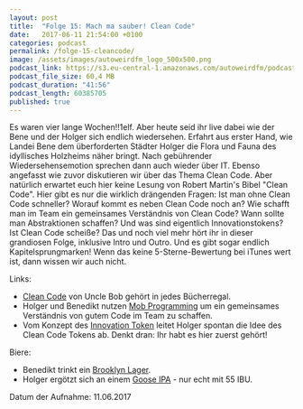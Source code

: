```yaml
---
layout: post
title:  "Folge 15: Mach ma sauber! Clean Code"
date:   2017-06-11 21:54:00 +0100
categories: podcast
permalink: /folge-15-cleancode/
image: /assets/images/autoweirdfm_logo_500x500.png
podcast_link: https://s3.eu-central-1.amazonaws.com/autoweirdfm/podcasts/folge-15_CleanCode.mp3
podcast_file_size: 60,4 MB
podcast_duration: "41:56"
podcast_length: 60385705
published: true
---
```


Es waren vier lange Wochen!!1elf. Aber heute seid ihr live dabei wie der Bene und der Holger sich endlich wiedersehen. Erfahrt aus erster Hand, wie Landei Bene dem überforderten Städter Holger die Flora und Fauna des idyllisches Holzheims näher bringt. Nach gebührender Wiedersehensemotion sprechen dann auch wieder über IT. Ebenso angefasst wie zuvor diskutieren wir über das Thema Clean Code. Aber natürlich erwartet euch hier keine Lesung von Robert Martin's Bibel "Clean Code". Hier gibt es nur die wirklich drängenden Fragen: Ist man ohne Clean Code schneller? Worauf kommt es neben Clean Code noch an? Wie schafft man im Team ein gemeinsames Verständnis von Clean Code? Wann sollte man Abstraktionen schaffen? Und was sind eigentlich Innovationstokens? Ist Clean Code scheiße? Das und noch viel mehr hört ihr in dieser grandiosen Folge, inklusive Intro und Outro. Und es gibt sogar endlich Kapitelsprungmarken! Wenn das keine 5-Sterne-Bewertung bei iTunes wert ist, dann wissen wir auch nicht.

Links:

- [Clean Code](https://www.amazon.de/dp/B001GSTOAM/ref=dp-kindle-redirect?_encoding=UTF8&btkr=1) von Uncle Bob gehört in jedes Bücherregal.
- Holger und Benedikt nutzen [Mob Programming](https://en.wikipedia.org/wiki/Mob_programming) um ein gemeinsames Verständnis von gutem Code im Team zu schaffen.
- Vom Konzept des [Innovation Token](http://mcfunley.com/choose-boring-technology) leitet Holger spontan die Idee des Clean Code Tokens ab. Denkt dran: Ihr habt es hier zuerst gehört!

Biere:

- Benedikt trinkt ein [Brooklyn Lager](https://untappd.com/b/brooklyn-brewery-brooklyn-lager/3558).
- Holger ergötzt sich an einem [Goose IPA](https://untappd.com/b/goose-island-beer-co-goose-ipa/1353) - nur echt mit 55 IBU.

Datum der Aufnahme: 11.06.2017
